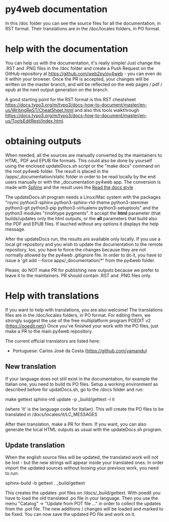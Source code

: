 # py4web documentation
  
In this /doc folder you can see the source files for all the documentation, in RST format. Their translations are
in the /doc/locales folders, in PO format.

# help with the documentation

You can help us with the documentation, it's really simple! Just change the .RST and .PNG files in the /doc folder and create a Push Request on
the GitHub repository at https://github.com/web2py/py4web - you can even do it within your browser.
Once the PR is accepted, your changes will be written on the master branch, and will be reflected on the web pages / pdf / epub at
the next output generation on the branch. 

A good starting point for the RST format is this RST cheatsheet https://docs.typo3.org/m/typo3/docs-how-to-document/master/en-us/WritingReST/CheatSheet.html
and also this tools walkthrough https://docs.typo3.org/m/typo3/docs-how-to-document/master/en-us/ToolsEditRest/Index.html.

# obtaining outputs

When needed, all the sources are manually converted by the maintainers to HTML, PDF and EPUB file formats.
This could also be done by yourself using the enclosed updateDocs.sh script or the "make docs" command on the root py4web folder. The result
is placed in the /apps/_documentation/static folder in order to be read locally by the end users manually or with the _documentation py4web app.
The conversion is made with [Sphinx](https://www.sphinx-doc.org) and the result uses the
[Read the docs style](https://readthedocs.org/)


The updateDocs.sh program needs a Linux/Mac system with the packages
"rsync python3-sphinx python3-sphinx-rtd-theme python3-stemmer python3-git python3-pip python3-virtualenv python3-setuptools"
and the python3 modules "rinohtype pygments".
It accept the **html** parameter (that builds/updates only the html outputs, or the **all** parameters that build also the PDF and EPUB files.
If lauched without any options it displays the help message.

After the updateDocs run, the results are available only locally.
If you use a local git repository and you wish to update the documentation to the remote repository, too, you have to force the changes
because they are not normally allowed by the py4web .gitignore file. In order to do it, you have to issue a 'git add --force apps/_documentation/*' from
the py4web folder. 

Please, do NOT make PR for publishing new outputs because we prefer to leave it to the maintainers. PR should contain .RST and .PNG files only. 


# Help with translations

If you want to help with translations, you are also welcome!
The translations files are in the /doc/locales folders, in PO format. For editing them, we strongly suggest the use of the free multiplatform program POEDIT v2 (https://poedit.net/)
Once you've finished your work with the PO files, just make a PR to the main py4web repository.

The current official translators are listed here:

* Portuguese: Carlos José da Costa (https://github.com/yamandu)


## New translation

If your language does not still exist in the documentation, for example the Italian one, you need to build its PO files. Setup a working environment as described before for updatDocs.sh, go to the
/docs folder and run:

make gettext
sphinx-intl update -p _build/gettext -l it

(where 'it' is the language code for Italian).
This will create the PO files to be translated in /docs/locales/it/LC_MESSAGES

After their translation, make a PR for them. If you want, you can also generate the local HTML outputs as usual with the updateDocs.sh program.

## Update translation

When the english source files will be updated, the translated work will not be lost - but the new strings will appear inside your translated ones.
In order import the updated sources without loosing your previous work, you need to run:

sphinx-build -b gettext . _build/gettext

This creates the updates .pot files on /docs/_build/gettext. 
With poedit you have to load the old translated .po file in your language. Then you use the menu "Catalog" -> "Update from POT file ..." in order to collect the updates from the .pot file.
The new additions / changes will be loaded and marked to be fixed. You can now save the updated PO file and work on it. 

